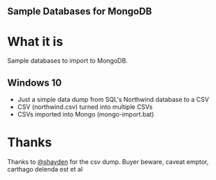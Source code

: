 ## Sample Databases for MongoDB ##

# What it is

Sample databases to import to MongoDB.


## Windows 10
* Just a simple data dump from SQL's Northwind database to a CSV
* CSV (northwind.csv) turned into multiple CSVs
* CSVs imported into Mongo (mongo-import.bat)


# Thanks
Thanks to [@shayden](https://github.com/shayden) for the csv dump. Buyer beware, caveat emptor, carthago delenda est et al
